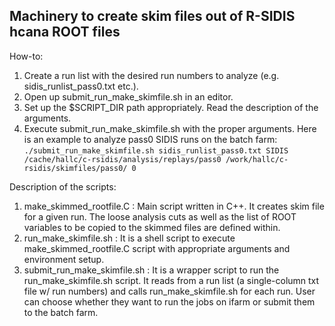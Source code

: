 ## Machinery to create skim files out of R-SIDIS hcana ROOT files

How-to:
1. Create a run list with the desired run numbers to analyze (e.g. sidis_runlist_pass0.txt etc.).
2. Open up submit_run_make_skimfile.sh in an editor.
3. Set up the $SCRIPT_DIR path appropriately. Read the description of the arguments.
4. Execute submit_run_make_skimfile.sh with the proper arguments. Here is an example to analyze pass0 SIDIS runs on the batch farm: `./submit_run_make_skimfile.sh sidis_runlist_pass0.txt SIDIS /cache/hallc/c-rsidis/analysis/replays/pass0 /work/hallc/c-rsidis/skimfiles/pass0/ 0`

Description of the scripts:
1. make_skimmed_rootfile.C : Main script written in C++. It creates skim file for a given run. The loose analysis cuts as well as the list of ROOT variables to be copied to the skimmed files are defined within.
2. run_make_skimfile.sh : It is a shell script to execute make_skimmed_rootfile.C script with appropriate arguments and environment setup.
3. submit_run_make_skimfile.sh : It is a wrapper script to run the run_make_skimfile.sh script. It reads from a run list (a single-column txt file w/ run numbers) and calls run_make_skimfile.sh for each run. User can choose whether they want to run the jobs on ifarm or submit them to the batch farm.